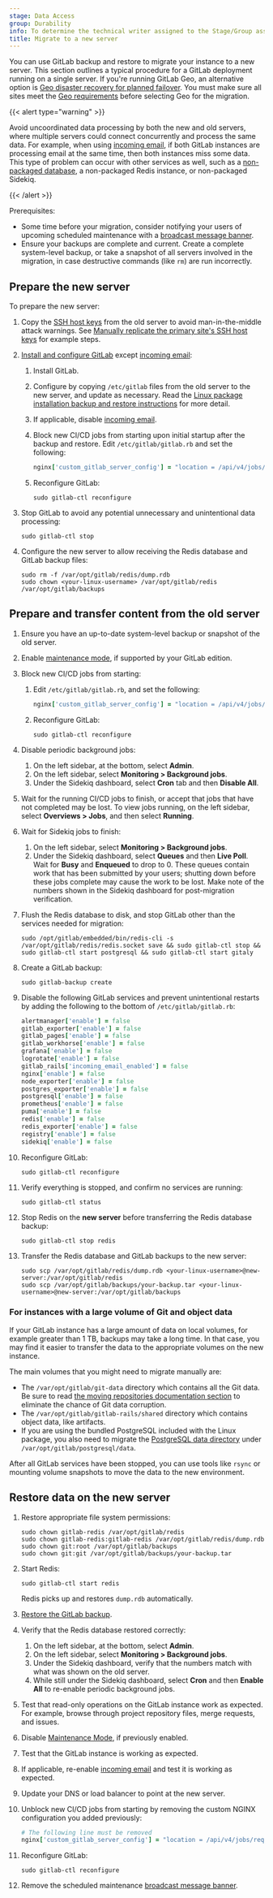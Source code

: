 ```yaml
---
stage: Data Access
group: Durability
info: To determine the technical writer assigned to the Stage/Group associated with this page, see https://handbook.gitlab.com/handbook/product/ux/technical-writing/#assignments
title: Migrate to a new server
---
```


<!-- some details borrowed from GitLab.com move from Azure to GCP detailed at https://gitlab.com/gitlab-com/migration/-/blob/master/.gitlab/issue_templates/failover.md -->

You can use GitLab backup and restore to migrate your instance to a new server. This section outlines a typical procedure for a GitLab deployment running on a single server.
If you're running GitLab Geo, an alternative option is [Geo disaster recovery for planned failover](../geo/disaster_recovery/planned_failover.md). You must make sure all sites meet the [Geo requirements](../geo/_index.md#requirements-for-running-geo) before selecting Geo for the migration.

{{< alert type="warning" >}}

Avoid uncoordinated data processing by both the new and old servers, where multiple
servers could connect concurrently and process the same data. For example, when using
[incoming email](../incoming_email.md), if both GitLab instances are
processing email at the same time, then both instances miss some data.
This type of problem can occur with other services as well, such as a
[non-packaged database](https://docs.gitlab.com/omnibus/settings/database.html#using-a-non-packaged-postgresql-database-management-server),
a non-packaged Redis instance, or non-packaged Sidekiq.

{{< /alert >}}

Prerequisites:

- Some time before your migration, consider notifying your users of upcoming
  scheduled maintenance with a [broadcast message banner](../broadcast_messages.md).
- Ensure your backups are complete and current. Create a complete system-level backup, or
  take a snapshot of all servers involved in the migration, in case destructive commands
  (like `rm`) are run incorrectly.

## Prepare the new server

To prepare the new server:

1. Copy the
   [SSH host keys](https://superuser.com/questions/532040/copy-ssh-keys-from-one-server-to-another-server/532079#532079)
   from the old server to avoid man-in-the-middle attack warnings.
   See [Manually replicate the primary site's SSH host keys](../geo/replication/configuration.md#step-2-manually-replicate-the-primary-sites-ssh-host-keys) for example steps.
1. [Install and configure GitLab](https://about.gitlab.com/install/) except
   [incoming email](../incoming_email.md):
   1. Install GitLab.
   1. Configure by copying `/etc/gitlab` files from the old server to the new server, and update as necessary.
      Read the
      [Linux package installation backup and restore instructions](https://docs.gitlab.com/omnibus/settings/backups.html) for more detail.
   1. If applicable, disable [incoming email](../incoming_email.md).
   1. Block new CI/CD jobs from starting upon initial startup after the backup and restore.
      Edit `/etc/gitlab/gitlab.rb` and set the following:

      ```ruby
      nginx['custom_gitlab_server_config'] = "location = /api/v4/jobs/request {\n    deny all;\n    return 503;\n  }\n"
      ```

   1. Reconfigure GitLab:

      ```shell
      sudo gitlab-ctl reconfigure
      ```

1. Stop GitLab to avoid any potential unnecessary and unintentional data processing:

   ```shell
   sudo gitlab-ctl stop
   ```

1. Configure the new server to allow receiving the Redis database and GitLab backup files:

   ```shell
   sudo rm -f /var/opt/gitlab/redis/dump.rdb
   sudo chown <your-linux-username> /var/opt/gitlab/redis /var/opt/gitlab/backups
   ```

## Prepare and transfer content from the old server

1. Ensure you have an up-to-date system-level backup or snapshot of the old server.
1. Enable [maintenance mode](../maintenance_mode/_index.md),
   if supported by your GitLab edition.
1. Block new CI/CD jobs from starting:
   1. Edit `/etc/gitlab/gitlab.rb`, and set the following:

      ```ruby
      nginx['custom_gitlab_server_config'] = "location = /api/v4/jobs/request {\n    deny all;\n    return 503;\n  }\n"
      ```

   1. Reconfigure GitLab:

      ```shell
      sudo gitlab-ctl reconfigure
      ```

1. Disable periodic background jobs:
   1. On the left sidebar, at the bottom, select **Admin**.
   1. On the left sidebar, select **Monitoring > Background jobs**.
   1. Under the Sidekiq dashboard, select **Cron** tab and then
      **Disable All**.
1. Wait for the running CI/CD jobs to finish, or accept that jobs that have not completed may be lost.
   To view jobs running, on the left sidebar, select **Overviews > Jobs**,
   and then select **Running**.
1. Wait for Sidekiq jobs to finish:
   1. On the left sidebar, select **Monitoring > Background jobs**.
   1. Under the Sidekiq dashboard, select **Queues** and then **Live Poll**.
      Wait for **Busy** and **Enqueued** to drop to 0.
      These queues contain work that has been submitted by your users;
      shutting down before these jobs complete may cause the work to be lost.
      Make note of the numbers shown in the Sidekiq dashboard for post-migration verification.
1. Flush the Redis database to disk, and stop GitLab other than the services needed for migration:

   ```shell
   sudo /opt/gitlab/embedded/bin/redis-cli -s /var/opt/gitlab/redis/redis.socket save && sudo gitlab-ctl stop && sudo gitlab-ctl start postgresql && sudo gitlab-ctl start gitaly
   ```

1. Create a GitLab backup:

   ```shell
   sudo gitlab-backup create
   ```

1. Disable the following GitLab services and prevent unintentional restarts by adding the following to the bottom of `/etc/gitlab/gitlab.rb`:

   ```ruby
   alertmanager['enable'] = false
   gitlab_exporter['enable'] = false
   gitlab_pages['enable'] = false
   gitlab_workhorse['enable'] = false
   grafana['enable'] = false
   logrotate['enable'] = false
   gitlab_rails['incoming_email_enabled'] = false
   nginx['enable'] = false
   node_exporter['enable'] = false
   postgres_exporter['enable'] = false
   postgresql['enable'] = false
   prometheus['enable'] = false
   puma['enable'] = false
   redis['enable'] = false
   redis_exporter['enable'] = false
   registry['enable'] = false
   sidekiq['enable'] = false
   ```

1. Reconfigure GitLab:

   ```shell
   sudo gitlab-ctl reconfigure
   ```

1. Verify everything is stopped, and confirm no services are running:

   ```shell
   sudo gitlab-ctl status
   ```

1. Stop Redis on the **new server** before transferring the Redis database backup:

   ```shell
   sudo gitlab-ctl stop redis
   ```

1. Transfer the Redis database and GitLab backups to the new server:

   ```shell
   sudo scp /var/opt/gitlab/redis/dump.rdb <your-linux-username>@new-server:/var/opt/gitlab/redis
   sudo scp /var/opt/gitlab/backups/your-backup.tar <your-linux-username>@new-server:/var/opt/gitlab/backups
   ```

### For instances with a large volume of Git and object data

If your GitLab instance has a large amount of data on local volumes, for example greater than 1 TB,
backups may take a long time. In that case, you may find it easier to transfer the data to the appropriate volumes on the new instance.

The main volumes that you might need to migrate manually are:

- The `/var/opt/gitlab/git-data` directory which contains all the Git data.
  Be sure to read [the moving repositories documentation section](../operations/moving_repositories.md#migrating-to-another-gitlab-instance) to eliminate the chance of Git data corruption.
- The `/var/opt/gitlab/gitlab-rails/shared` directory which contains object data, like artifacts.
- If you are using the bundled PostgreSQL included with the Linux package,
  you also need to migrate the [PostgreSQL data directory](https://docs.gitlab.com/omnibus/settings/database.html#store-postgresql-data-in-a-different-directory)
  under `/var/opt/gitlab/postgresql/data`.

After all GitLab services have been stopped, you can use tools like `rsync` or mounting volume snapshots to move the data
to the new environment.

## Restore data on the new server

1. Restore appropriate file system permissions:

   ```shell
   sudo chown gitlab-redis /var/opt/gitlab/redis
   sudo chown gitlab-redis:gitlab-redis /var/opt/gitlab/redis/dump.rdb
   sudo chown git:root /var/opt/gitlab/backups
   sudo chown git:git /var/opt/gitlab/backups/your-backup.tar
   ```

1. Start Redis:

   ```shell
   sudo gitlab-ctl start redis
   ```

   Redis picks up and restores `dump.rdb` automatically.

1. [Restore the GitLab backup](restore_gitlab.md).
1. Verify that the Redis database restored correctly:
   1. On the left sidebar, at the bottom, select **Admin**.
   1. On the left sidebar, select **Monitoring > Background jobs**.
   1. Under the Sidekiq dashboard, verify that the numbers
      match with what was shown on the old server.
   1. While still under the Sidekiq dashboard, select **Cron** and then **Enable All**
      to re-enable periodic background jobs.
1. Test that read-only operations on the GitLab instance work as expected. For example, browse through project repository files, merge requests, and issues.
1. Disable [Maintenance Mode](../maintenance_mode/_index.md), if previously enabled.
1. Test that the GitLab instance is working as expected.
1. If applicable, re-enable [incoming email](../incoming_email.md) and test it is working as expected.
1. Update your DNS or load balancer to point at the new server.
1. Unblock new CI/CD jobs from starting by removing the custom NGINX configuration
   you added previously:

   ```ruby
   # The following line must be removed
   nginx['custom_gitlab_server_config'] = "location = /api/v4/jobs/request {\n    deny all;\n    return 503;\n  }\n"
   ```

1. Reconfigure GitLab:

   ```shell
   sudo gitlab-ctl reconfigure
   ```

1. Remove the scheduled maintenance [broadcast message banner](../broadcast_messages.md).
